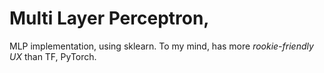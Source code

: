 # Multi Layer Perceptron,

MLP implementation, using sklearn. To my mind, has more *rookie-friendly UX* than TF, PyTorch.

